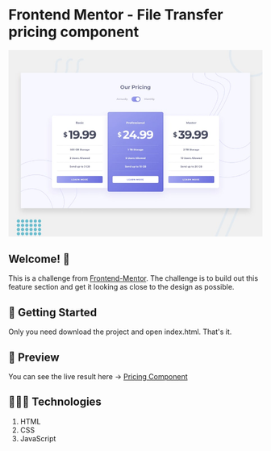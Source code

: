 # Frontend Mentor - File Transfer pricing component

![Design preview for the File Transfer pricing component coding challenge](./design/desktop-preview.jpg)

## Welcome! 👋
This is a challenge from [Frontend-Mentor](https://www.frontendmentor.io/challenges/pricing-component-with-toggle-8vPwRMIC).
The challenge is to build out this feature section and get it looking as close to the design as possible.

## 🚀 Getting Started
Only you need download the project and open index.html. That's it.


## 🎨 Preview
You can see the live result here → [Pricing Component](https://pricing-toggle-component.netlify.app/)

## 👩🏻‍💻 Technologies
1. HTML
2. CSS
3. JavaScript
